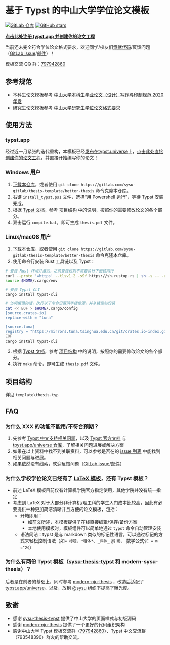 # 基于 Typst 的中山大学学位论文模板
[![GitLab 仓库](https://gitlab.com/sysu-gitlab/thesis-template/better-thesis/-/badges/release.svg?style=flat-square&value_width=100)](https://gitlab.com/sysu-gitlab/thesis-template/better-thesis/-/releases) [![GitHub stars](https://img.shields.io/github/stars/sysu/better-thesis.svg?style=social&label=Star&maxAge=2592000)](https://github.com/sysu/better-thesis)

**[点击此处注册 typst.app 并创建你的论文工程](https://typst.app/app?template=modern-sysu-thesis&version=0.1.1)**

当前还未完全符合学位论文格式要求，欢迎同学/校友们[贡献代码](https://gitlab.com/sysu-gitlab/thesis-template/better-thesis/-/merge_requests)/反馈问题（[GitLab issue](https://gitlab.com/sysu-gitlab/thesis-template/better-thesis/-/issues)/[邮件](mailto:contact-project+sysu-gitlab-thesis-template-better-thesis-57823416-issue-@incoming.gitlab.com)）！

模板交流 QQ 群：[797942860](https://jq.qq.com/?_wv=1027&k=m58va1kd)


## 参考规范
- 本科生论文模板参考 [中山大学本科生毕业论文（设计）写作与印制规范 2020年发](https://spa.sysu.edu.cn/zh-hans/article/1744)
- 研究生论文模板参考 [中山大学研究生学位论文格式要求](https://graduate.sysu.edu.cn/sites/graduate.prod.dpcms4.sysu.edu.cn/files/2019-04/%E4%B8%AD%E5%B1%B1%E5%A4%A7%E5%AD%A6%E7%A0%94%E7%A9%B6%E7%94%9F%E5%AD%A6%E4%BD%8D%E8%AE%BA%E6%96%87%E6%A0%BC%E5%BC%8F%E8%A6%81%E6%B1%82.pdf)

## 使用方法

### typst.app
经过近一月紧张的迭代重构，本模板已经[发布在typst.universe](https://typst.app/universe/package/modern-sysu-thesis)上，[点击此处直接创建你的论文工程](https://typst.app/app?template=modern-sysu-thesis&version=0.1.1)，并直接开始编写你的论文！

<!-- TODO(#1): 在 typst.universe 版本上线后分离模板项目 -->

### Windows 用户

1. [下载本仓库](https://gitlab.com/sysu-gitlab/thesis-template/better-thesis/-/archive/main/better-thesis-main.zip)，或者使用 `git clone https://gitlab.com/sysu-gitlab/thesis-template/better-thesis` 命令克隆本仓库。
2. 右键 `install_typst.ps1` 文件，选择“用 Powershell 运行”，等待 Typst 安装完成。
3. 根据 [Typst 文档](https://typst.app/docs/)，参考 [项目结构](#项目结构) 中的说明，按照你的需要修改论文的各个部分。
4. 双击运行 `compile.bat`，即可生成 `thesis.pdf` 文件。

### Linux/macOS 用户

1. [下载本仓库](https://gitlab.com/sysu-gitlab/thesis-template/better-thesis/-/archive/main/better-thesis-main.zip)，或者使用 `git clone https://gitlab.com/sysu-gitlab/thesis-template/better-thesis` 命令克隆本仓库。
2. 使用命令行安装 Rust 工具链以及 Typst：

```bash
# 安装 Rust 环境并激活，之前安装过则不需要执行下面这两行
curl --proto '=https' --tlsv1.2 -sSf https://sh.rustup.rs | sh -s -- -y
source $HOME/.cargo/env

# 安装 Typst CLI
cargo install typst-cli

# 访问缓慢的话，执行以下命令设置清华镜像源，并从镜像站安装
cat << EOF > $HOME/.cargo/config
[source.crates-io]
replace-with = "tuna"

[source.tuna]
registry = "https://mirrors.tuna.tsinghua.edu.cn/git/crates.io-index.git"
EOF
cargo install typst-cli
```

3. 根据 [Typst 文档](https://typst.app/docs/)，参考 [项目结构](#项目结构) 中的说明，按照你的需要修改论文的各个部分。
4. 执行 `make` 命令，即可生成 `thesis.pdf` 文件。

## 项目结构
详见 `template\thesis.typ`

## FAQ
### 为什么 XXX 的功能不能用/不符合预期？
1. 先参考 [Typst 中文支持相关问题](https://typst-doc-cn.github.io/docs/chinese/)，以及 [Typst 官方文档](https://typst.app/docs/) 与 [tpyst.app/universe 仓库](https://typst.app/universe)，了解相关问题进展或解决方案
2. 如果在以上资料中找不到关联资料，可以参考是否在的 [issue 列表](https://gitlab.com/sysu-gitlab/thesis-template/better-thesis/-/issues) 中能找到相关问题与进展。
3. 如果依然没有线索，欢迎反馈问题（[GitLab issue](https://gitlab.com/sysu-gitlab/thesis-template/better-thesis/-/issues)/[邮件](mailto:contact-project+sysu-gitlab-thesis-template-better-thesis-57823416-issue-@incoming.gitlab.com)）

### 为什么学校学位论文已经有了 [LaTeX 模板](https://github.com/SYSU-SCC/sysu-thesis)，还有 Typst 模板？
- 前述 LaTeX 模板目前仅有计算机学院官方指定使用，其他学院并没有统一指定
- 考虑到 LaTeX 对于大部分非计算机/理工科的学生入门成本比较高，因此有必要提供一种更加简洁清晰并且方便的论文模板，包括：
    - 开箱即用：
        - 如[前文所述](#typstapp)，本模板提供了在线直接编辑/保存/备份方案
        - 本地使用模板时，模板组件可以简单地通过 `typst` 命令自动管理安装
    - 语法简洁：typst 是与 markdown 类似的标记性语言，可以通过标记的方式来轻松控制语法（如`= 标题`、`*粗体*`、`_斜体_` `@引用`、 数学公式`$E = m c^2$`）

### 为什么有两份 Typst 模板（[sysu-thesis-typst] 和 modern-sysu-thesis）？
后者是在前者的基础上，同时参考 [modern-nju-thesis] ，改造后适配了 [typst.app/universe](https://typst.app/universe)。以及，放到 [@sysu](https://github.com/sysu) 组织下提高了曝光度。

## 致谢
- 感谢 [sysu-thesis-typst] 提供了中山大学的页面样式与初版源码
- 感谢 [modern-nju-thesis] 提供了一个更好的代码组织架构
- 感谢中山大学 Typst 模板交流群（[797942860](https://jq.qq.com/?_wv=1027&k=m58va1kd)）、Typst 中文交流群（793548390）群友的帮助交流。

[sysu-thesis-typst]: https://github.com/howardlau1999/sysu-thesis-typst
[modern-nju-thesis]: https://typst.app/universe/package/modern-nju-thesis
